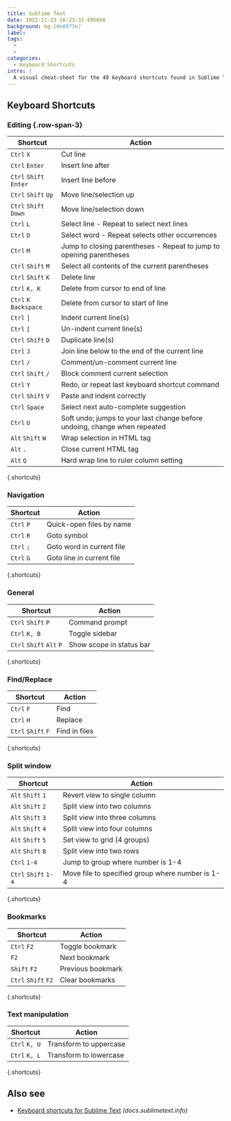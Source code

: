 ```yaml
---
title: Sublime Text
date: 2022-11-23 16:23:31.695666
background: bg-[#e8973e]
label:
tags:
  -
  -
categories:
  - Keyboard Shortcuts
intro: |
  A visual cheat-sheet for the 49 keyboard shortcuts found in Sublime Text
---
```


## Keyboard Shortcuts

### Editing {.row-span-3}

| Shortcut               | Action                                                                    |
| ---------------------- | ------------------------------------------------------------------------- |
| `Ctrl` `X`             | Cut line                                                                  |
| `Ctrl` `Enter`         | Insert line after                                                         |
| `Ctrl` `Shift` `Enter` | Insert line before                                                        |
| `Ctrl` `Shift` `Up`    | Move line/selection up                                                    |
| `Ctrl` `Shift` `Down`  | Move line/selection down                                                  |
| `Ctrl` `L`             | Select line - Repeat to select next lines                                 |
| `Ctrl` `D`             | Select word - Repeat selects other occurrences                            |
| `Ctrl` `M`             | Jump to closing parentheses - Repeat to jump to opening parentheses       |
| `Ctrl` `Shift` `M`     | Select all contents of the current parentheses                            |
| `Ctrl` `Shift` `K`     | Delete line                                                               |
| `Ctrl` `K, K`          | Delete from cursor to end of line                                         |
| `Ctrl` `K` `Backspace` | Delete from cursor to start of line                                       |
| `Ctrl` `]`             | Indent current line(s)                                                    |
| `Ctrl` `[`             | Un-indent current line(s)                                                 |
| `Ctrl` `Shift` `D`     | Duplicate line(s)                                                         |
| `Ctrl` `J`             | Join line below to the end of the current line                            |
| `Ctrl` `/`             | Comment/un-comment current line                                           |
| `Ctrl` `Shift` `/`     | Block comment current selection                                           |
| `Ctrl` `Y`             | Redo, or repeat last keyboard shortcut command                            |
| `Ctrl` `Shift` `V`     | Paste and indent correctly                                                |
| `Ctrl` `Space`         | Select next auto-complete suggestion                                      |
| `Ctrl` `U`             | Soft undo; jumps to your last change before undoing, change when repeated |
| `Alt` `Shift` `W`      | Wrap selection in HTML tag                                                |
| `Alt` `.`              | Close current HTML tag                                                    |
| `Alt` `Q`              | Hard wrap line to ruler column setting                                    |

{.shortcuts}

### Navigation

| Shortcut   | Action                    |
| ---------- | ------------------------- |
| `Ctrl` `P` | Quick-open files by name  |
| `Ctrl` `R` | Goto symbol               |
| `Ctrl` `;` | Goto word in current file |
| `Ctrl` `G` | Goto line in current file |

{.shortcuts}

### General

| Shortcut                 | Action                   |
| ------------------------ | ------------------------ |
| `Ctrl` `Shift` `P`       | Command prompt           |
| `Ctrl` `K, B`            | Toggle sidebar           |
| `Ctrl` `Shift` `Alt` `P` | Show scope in status bar |

{.shortcuts}

### Find/Replace

| Shortcut           | Action        |
| ------------------ | ------------- |
| `Ctrl` `F`         | Find          |
| `Ctrl` `H`         | Replace       |
| `Ctrl` `Shift` `F` | Find in files |

{.shortcuts}

### Split window

| Shortcut             | Action                                           |
| -------------------- | ------------------------------------------------ |
| `Alt` `Shift` `1`    | Revert view to single column                     |
| `Alt` `Shift` `2`    | Split view into two columns                      |
| `Alt` `Shift` `3`    | Split view into three columns                    |
| `Alt` `Shift` `4`    | Split view into four columns                     |
| `Alt` `Shift` `5`    | Set view to grid (4 groups)                      |
| `Alt` `Shift` `8`    | Split view into two rows                         |
| `Ctrl` `1-4`         | Jump to group where number is 1-4                |
| `Ctrl` `Shift` `1-4` | Move file to specified group where number is 1-4 |

{.shortcuts}

### Bookmarks

| Shortcut            | Action            |
| ------------------- | ----------------- |
| `Ctrl` `F2`         | Toggle bookmark   |
| `F2`                | Next bookmark     |
| `Shift` `F2`        | Previous bookmark |
| `Ctrl` `Shift` `F2` | Clear bookmarks   |

{.shortcuts}

### Text manipulation

| Shortcut      | Action                 |
| ------------- | ---------------------- |
| `Ctrl` `K, U` | Transform to uppercase |
| `Ctrl` `K, L` | Transform to lowercase |

{.shortcuts}

## Also see

- [Keyboard shortcuts for Sublime Text](http://docs.sublimetext.info/en/latest/reference/keyboard_shortcuts_win.html) _(docs.sublimetext.info)_
